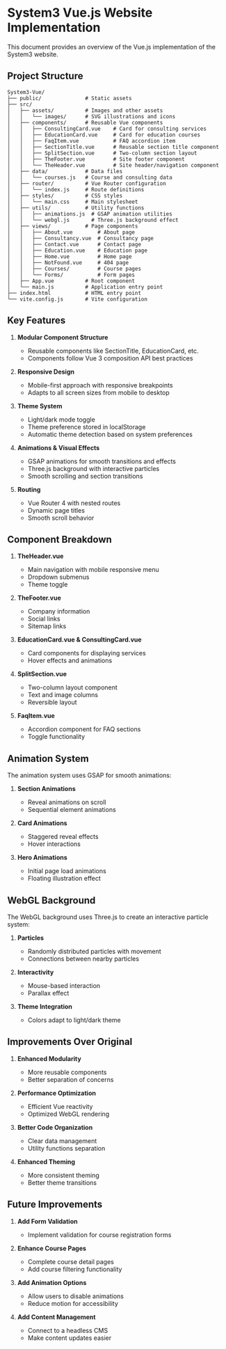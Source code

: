 # System3 Vue.js Website Implementation

This document provides an overview of the Vue.js implementation of the System3 website.

## Project Structure

```
System3-Vue/
├── public/              # Static assets
├── src/
│   ├── assets/          # Images and other assets
│   │   └── images/      # SVG illustrations and icons
│   ├── components/      # Reusable Vue components
│   │   ├── ConsultingCard.vue    # Card for consulting services
│   │   ├── EducationCard.vue     # Card for education courses
│   │   ├── FaqItem.vue           # FAQ accordion item
│   │   ├── SectionTitle.vue      # Reusable section title component
│   │   ├── SplitSection.vue      # Two-column section layout
│   │   ├── TheFooter.vue         # Site footer component
│   │   └── TheHeader.vue         # Site header/navigation component
│   ├── data/            # Data files
│   │   └── courses.js   # Course and consulting data
│   ├── router/          # Vue Router configuration
│   │   └── index.js     # Route definitions
│   ├── styles/          # CSS styles
│   │   └── main.css     # Main stylesheet
│   ├── utils/           # Utility functions
│   │   ├── animations.js  # GSAP animation utilities
│   │   └── webgl.js       # Three.js background effect
│   ├── views/           # Page components
│   │   ├── About.vue        # About page
│   │   ├── Consultancy.vue  # Consultancy page
│   │   ├── Contact.vue      # Contact page
│   │   ├── Education.vue    # Education page
│   │   ├── Home.vue         # Home page
│   │   ├── NotFound.vue     # 404 page
│   │   ├── Courses/         # Course pages
│   │   └── Forms/           # Form pages
│   ├── App.vue          # Root component
│   └── main.js          # Application entry point
├── index.html           # HTML entry point
└── vite.config.js       # Vite configuration
```

## Key Features

1. **Modular Component Structure**
   - Reusable components like SectionTitle, EducationCard, etc.
   - Components follow Vue 3 composition API best practices

2. **Responsive Design**
   - Mobile-first approach with responsive breakpoints
   - Adapts to all screen sizes from mobile to desktop

3. **Theme System**
   - Light/dark mode toggle
   - Theme preference stored in localStorage
   - Automatic theme detection based on system preferences

4. **Animations & Visual Effects**
   - GSAP animations for smooth transitions and effects
   - Three.js background with interactive particles
   - Smooth scrolling and section transitions

5. **Routing**
   - Vue Router 4 with nested routes
   - Dynamic page titles
   - Smooth scroll behavior

## Component Breakdown

1. **TheHeader.vue**
   - Main navigation with mobile responsive menu
   - Dropdown submenus
   - Theme toggle

2. **TheFooter.vue**
   - Company information
   - Social links
   - Sitemap links

3. **EducationCard.vue & ConsultingCard.vue**
   - Card components for displaying services
   - Hover effects and animations

4. **SplitSection.vue**
   - Two-column layout component
   - Text and image columns
   - Reversible layout

5. **FaqItem.vue**
   - Accordion component for FAQ sections
   - Toggle functionality

## Animation System

The animation system uses GSAP for smooth animations:

1. **Section Animations**
   - Reveal animations on scroll
   - Sequential element animations

2. **Card Animations**
   - Staggered reveal effects
   - Hover interactions

3. **Hero Animations**
   - Initial page load animations
   - Floating illustration effect

## WebGL Background

The WebGL background uses Three.js to create an interactive particle system:

1. **Particles**
   - Randomly distributed particles with movement
   - Connections between nearby particles

2. **Interactivity**
   - Mouse-based interaction
   - Parallax effect

3. **Theme Integration**
   - Colors adapt to light/dark theme

## Improvements Over Original

1. **Enhanced Modularity**
   - More reusable components
   - Better separation of concerns

2. **Performance Optimization**
   - Efficient Vue reactivity
   - Optimized WebGL rendering

3. **Better Code Organization**
   - Clear data management
   - Utility functions separation

4. **Enhanced Theming**
   - More consistent theming
   - Better theme transitions

## Future Improvements

1. **Add Form Validation**
   - Implement validation for course registration forms

2. **Enhance Course Pages**
   - Complete course detail pages
   - Add course filtering functionality

3. **Add Animation Options**
   - Allow users to disable animations
   - Reduce motion for accessibility

4. **Add Content Management**
   - Connect to a headless CMS
   - Make content updates easier